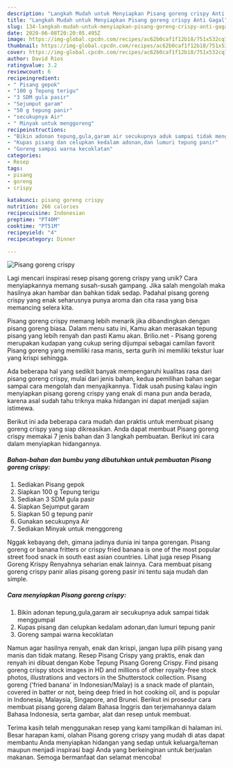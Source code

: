 ```yaml
---
description: "Langkah Mudah untuk Menyiapkan Pisang goreng crispy Anti Gagal"
title: "Langkah Mudah untuk Menyiapkan Pisang goreng crispy Anti Gagal"
slug: 134-langkah-mudah-untuk-menyiapkan-pisang-goreng-crispy-anti-gagal
date: 2020-06-08T20:20:05.495Z
image: https://img-global.cpcdn.com/recipes/ac62b0caf1f12b18/751x532cq70/pisang-goreng-crispy-foto-resep-utama.jpg
thumbnail: https://img-global.cpcdn.com/recipes/ac62b0caf1f12b18/751x532cq70/pisang-goreng-crispy-foto-resep-utama.jpg
cover: https://img-global.cpcdn.com/recipes/ac62b0caf1f12b18/751x532cq70/pisang-goreng-crispy-foto-resep-utama.jpg
author: David Rios
ratingvalue: 3.2
reviewcount: 6
recipeingredient:
- " Pisang gepok"
- "100 g Tepung terigu"
- "3 SDM gula pasir"
- "Sejumput garam"
- "50 g tepung panir"
- "secukupnya Air"
- " Minyak untuk menggoreng"
recipeinstructions:
- "Bikin adonan tepung,gula,garam air secukupnya aduk sampai tidak menggumpal"
- "Kupas pisang dan celupkan kedalam adonan,dan lumuri tepung panir"
- "Goreng sampai warna kecoklatan"
categories:
- Resep
tags:
- pisang
- goreng
- crispy

katakunci: pisang goreng crispy 
nutrition: 266 calories
recipecuisine: Indonesian
preptime: "PT40M"
cooktime: "PT51M"
recipeyield: "4"
recipecategory: Dinner

---
```



![Pisang goreng crispy](https://img-global.cpcdn.com/recipes/ac62b0caf1f12b18/751x532cq70/pisang-goreng-crispy-foto-resep-utama.jpg)

Lagi mencari inspirasi resep pisang goreng crispy yang unik? Cara menyiapkannya memang susah-susah gampang. Jika salah mengolah maka hasilnya akan hambar dan bahkan tidak sedap. Padahal pisang goreng crispy yang enak seharusnya punya aroma dan cita rasa yang bisa memancing selera kita.

Pisang goreng crispy memang lebih menarik jika dibandingkan dengan pisang goreng biasa. Dalam menu satu ini, Kamu akan merasakan tepung pisang yang lebih renyah dan pasti Kamu akan. Brilio.net - Pisang goreng merupakan kudapan yang cukup sering dijumpai sebagai camilan favorit Pisang goreng yang memiliki rasa manis, serta gurih ini memiliki tekstur luar yang krispi sehingga.

Ada beberapa hal yang sedikit banyak mempengaruhi kualitas rasa dari pisang goreng crispy, mulai dari jenis bahan, kedua pemilihan bahan segar sampai cara mengolah dan menyajikannya. Tidak usah pusing kalau ingin menyiapkan pisang goreng crispy yang enak di mana pun anda berada, karena asal sudah tahu triknya maka hidangan ini dapat menjadi sajian istimewa.


Berikut ini ada beberapa cara mudah dan praktis untuk membuat pisang goreng crispy yang siap dikreasikan. Anda dapat membuat Pisang goreng crispy memakai 7 jenis bahan dan 3 langkah pembuatan. Berikut ini cara dalam menyiapkan hidangannya.

<!--inarticleads1-->

##### Bahan-bahan dan bumbu yang dibutuhkan untuk pembuatan Pisang goreng crispy:

1. Sediakan  Pisang gepok
1. Siapkan 100 g Tepung terigu
1. Sediakan 3 SDM gula pasir
1. Siapkan Sejumput garam
1. Siapkan 50 g tepung panir
1. Gunakan secukupnya Air
1. Sediakan  Minyak untuk menggoreng


Nggak kebayang deh, gimana jadinya dunia ini tanpa gorengan. Pisang goreng or banana fritters or crispy fried banana is one of the most popular street food snack in south east asian countries. Lihat juga resep Pisang Goreng Krispy Renyahnya seharian enak lainnya. Cara membuat pisang goreng crispy panir alias pisang goreng pasir ini tentu saja mudah dan simple. 

<!--inarticleads2-->

##### Cara menyiapkan Pisang goreng crispy:

1. Bikin adonan tepung,gula,garam air secukupnya aduk sampai tidak menggumpal
1. Kupas pisang dan celupkan kedalam adonan,dan lumuri tepung panir
1. Goreng sampai warna kecoklatan


Namun agar hasilnya renyah, enak dan krispi, jangan lupa pilih pisang yang manis dan tidak matang. Resep Pisang Crispy yang praktis, enak dan renyah ini dibuat dengan Kobe Tepung Pisang Goreng Crispy. Find pisang goreng crispy stock images in HD and millions of other royalty-free stock photos, illustrations and vectors in the Shutterstock collection. Pisang goreng (&#39;fried banana&#39; in Indonesian/Malay) is a snack made of plantain, covered in batter or not, being deep fried in hot cooking oil, and is popular in Indonesia, Malaysia, Singapore, and Brunei. Berikut ini prosedur cara membuat pisang goreng dalam Bahasa Inggris dan terjemahannya dalam Bahasa Indonesia, serta gambar, alat dan resep untuk membuat. 

Terima kasih telah menggunakan resep yang kami tampilkan di halaman ini. Besar harapan kami, olahan Pisang goreng crispy yang mudah di atas dapat membantu Anda menyiapkan hidangan yang sedap untuk keluarga/teman maupun menjadi inspirasi bagi Anda yang berkeinginan untuk berjualan makanan. Semoga bermanfaat dan selamat mencoba!
